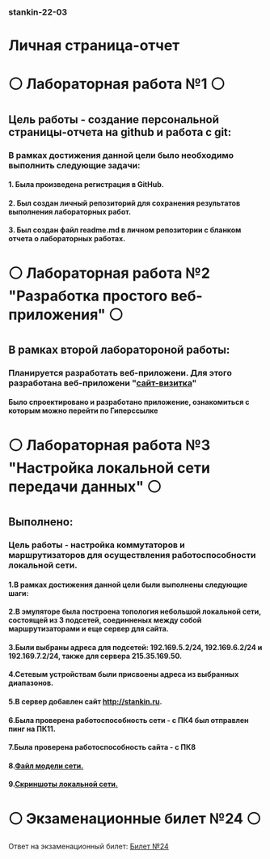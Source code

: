 ### stankin-22-03
# Личная страница-отчет

# ⚪️ Лабораторная работа №1 ⚪️
## Цель работы - создание персональной страницы-отчета на github и работа с git:
### В рамках достижения данной цели было необходимо выполнить следующие задачи:
#### 1. Была произведена регистрация в GitHub.
#### 2. Был создан личный репозиторий для сохранения результатов выполнения лабораторных работ.
#### 3. Был создан файл readme.md в личном репозитории с бланком отчета о лабораторных работах.



# ⚪️ Лабораторная работа №2 "Разработка простого веб-приложения" ⚪️
## В рамках второй лаборатороной работы:
### Планируется разработать веб-приложени. Для этого разработана веб-приложени  "[сайт-визитка](https://umarjonhikmatov.wixsite.com/alone)"
#### Было спроектировано и разработано приложение, ознакомиться с которым можно перейти по Гиперссылке


# ⚪️ Лабораторная работа №3 "Настройка локальной сети передачи данных" ⚪️
## Выполнено:
### Цель работы - настройка коммутаторов и маршрутизаторов для осуществления работоспособности локальной сети.

#### 1.В рамках достижения данной цели были выполнены следующие шаги:
#### 2.В эмуляторе была построена топология небольшой локальной сети, состоящей из 3 подсетей, соединненых между собой маршрутизаторами и еще сервер для сайта.
#### 3.Были выбраны адреса для подсетей: 192.169.5.2/24, 192.169.6.2/24 и 192.169.7.2/24, также для сервера 215.35.169.50.
#### 4.Сетевым устройствам были присвоены адреса из выбранных диапазонов.
#### 5.В сервер добавлен сайт http://stankin.ru.
#### 6.Была проверена работоспособность сети - с ПК4 был отправлен пинг на ПК11.
#### 7.Была проверена работоспособность сайта - с ПК8
#### 8.[Файл модели сети.](https://github.com/megaplanet111/Code/blob/main/Narzullayev%20B.Sh.pkt)
#### 9.[Скриншоты локальной сети.](https://github.com/megaplanet111/Code/tree/main/photos)

# ⚪️ Экзаменационные билет №24 ⚪️

Ответ на экзаменационный билет:
[Билет №24](https://github.com/megaplanet111/Code/blob/main/IDM-22-03%20Narzullayev%20B.docx)
